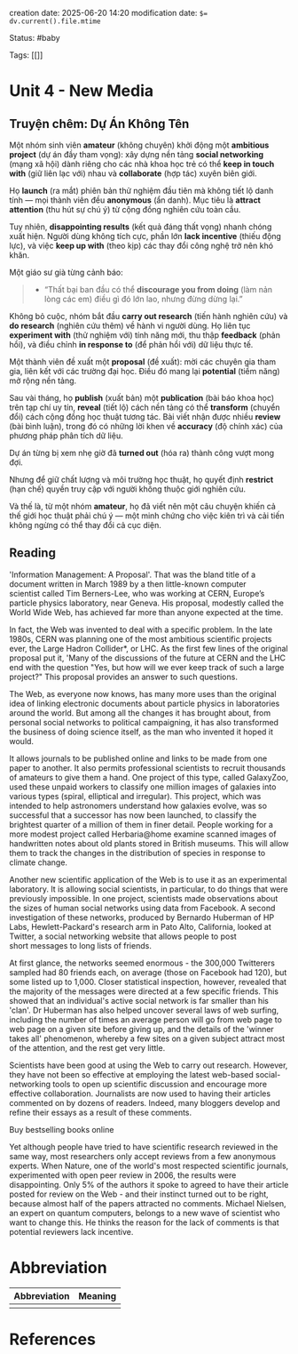 creation date: 2025-06-20 14:20
modification date: `$= dv.current().file.mtime`

Status: #baby 

Tags: [[]]

# Unit 4 - New Media
## **Truyện chêm: Dự Án Không Tên**

Một nhóm sinh viên **amateur** (không chuyên) khởi động một **ambitious project** (dự án đầy tham vọng): xây dựng nền tảng **social networking** (mạng xã hội) dành riêng cho các nhà khoa học trẻ có thể **keep in touch with** (giữ liên lạc với) nhau và **collaborate** (hợp tác) xuyên biên giới.

Họ **launch** (ra mắt) phiên bản thử nghiệm đầu tiên mà không tiết lộ danh tính — mọi thành viên đều **anonymous** (ẩn danh). Mục tiêu là **attract attention** (thu hút sự chú ý) từ cộng đồng nghiên cứu toàn cầu.

Tuy nhiên, **disappointing results** (kết quả đáng thất vọng) nhanh chóng xuất hiện. Người dùng không tích cực, phần lớn **lack incentive** (thiếu động lực), và việc **keep up with** (theo kịp) các thay đổi công nghệ trở nên khó khăn.

Một giáo sư già từng cảnh báo:
> - “Thất bại ban đầu có thể **discourage you from doing** (làm nản lòng các em) điều gì đó lớn lao, nhưng đừng dừng lại.”

Không bỏ cuộc, nhóm bắt đầu **carry out research** (tiến hành nghiên cứu) và **do research** (nghiên cứu thêm) về hành vi người dùng. Họ liên tục **experiment with** (thử nghiệm với) tính năng mới, thu thập **feedback** (phản hồi), và điều chỉnh **in response to** (để phản hồi với) dữ liệu thực tế.

Một thành viên đề xuất một **proposal** (đề xuất): mời các chuyên gia tham gia, liên kết với các trường đại học. Điều đó mang lại **potential** (tiềm năng) mở rộng nền tảng.

Sau vài tháng, họ **publish** (xuất bản) một **publication** (bài báo khoa học) trên tạp chí uy tín, **reveal** (tiết lộ) cách nền tảng có thể **transform** (chuyển đổi) cách cộng đồng học thuật tương tác. Bài viết nhận được nhiều **review** (bài bình luận), trong đó có những lời khen về **accuracy** (độ chính xác) của phương pháp phân tích dữ liệu.

Dự án từng bị xem nhẹ giờ đã **turned out** (hóa ra) thành công vượt mong đợi.

Nhưng để giữ chất lượng và môi trường học thuật, họ quyết định **restrict** (hạn chế) quyền truy cập với người không thuộc giới nghiên cứu.

Và thế là, từ một nhóm **amateur**, họ đã viết nên một câu chuyện khiến cả thế giới học thuật phải chú ý — một minh chứng cho việc kiên trì và cải tiến không ngừng có thể thay đổi cả cục diện.



## Reading
'Information Management: A Proposal'. That was the bland title of a document written in March 1989 by a then little-known computer scientist called Tim Berners-Lee, who was working at CERN, Europe’s particle physics laboratory, near Geneva. His proposal, modestly called the World Wide Web, has achieved far more than anyone expected at the time.

In fact, the Web was invented to deal with a specific problem. In the late 1980s, CERN was planning one of the most ambitious scientific projects ever, the Large Hadron Collider*, or LHC. As the first few lines of the original proposal put it, 'Many of the discussions of the future at CERN and the LHC end with the question "Yes, but how will we ever keep track of such a large project?" This proposal provides an answer to such questions.

The Web, as everyone now knows, has many more uses than the original idea of linking electronic documents about particle physics in laboratories around the world. But among all the changes it has brought about, from personal social networks to political campaigning, it has also transformed the business of doing science itself, as the man who invented it hoped it would.

It allows journals to be published online and links to be made from one paper to another. It also permits professional scientists to recruit thousands of amateurs to give them a hand. One project of this type, called GalaxyZoo, used these unpaid workers to classify one million images of galaxies into various types (spiral, elliptical and irregular). This project, which was intended to help astronomers understand how galaxies evolve, was so successful that a successor has now been launched, to classify the brightest quarter of a million of them in finer detail. People working for a more modest project called Herbaria@home examine scanned images of handwritten notes about old plants stored in British museums. This will allow them to track the changes in the distribution of species in response to climate change.

Another new scientific application of the Web is to use it as an experimental laboratory. It is allowing social scientists, in particular, to do things that were previously impossible. In one project, scientists made observations about the sizes of human social networks using data from Facebook. A second investigation of these networks, produced by Bernardo Huberman of HP Labs, Hewlett-Packard's research arm in Pato Alto, California, looked at Twitter, a social networking website that allows people to post short messages to long lists of friends.

At first glance, the networks seemed enormous - the 300,000 Twitterers sampled had 80 friends each, on average (those on Facebook had 120), but some listed up to 1,000. Closer statistical inspection, however, revealed that the majority of the messages were directed at a few specific friends. This showed that an individual's active social network is far smaller than his 'clan'. Dr Huberman has also helped uncover several laws of web surfing, including the number of times an average person will go from web page to web page on a given site before giving up, and the details of the 'winner takes all' phenomenon, whereby a few sites on a given subject attract most of the attention, and the rest get very little.

Scientists have been good at using the Web to carry out research. However, they have not been so effective at employing the latest web-based social-networking tools to open up scientific discussion and encourage more effective collaboration. Journalists are now used to having their articles commented on by dozens of readers. Indeed, many bloggers develop and refine their essays as a result of these comments.

Buy bestselling books online

Yet although people have tried to have scientific research reviewed in the same way, most researchers only accept reviews from a few anonymous experts. When Nature, one of the world's most respected scientific journals, experimented with open peer review in 2006, the results were disappointing. Only 5% of the authors it spoke to agreed to have their article posted for review on the Web - and their instinct turned out to be right, because almost half of the papers attracted no comments. Michael Nielsen, an expert on quantum computers, belongs to a new wave of scientist who want to change this. He thinks the reason for the lack of comments is that potential reviewers lack incentive.











# Abbreviation

| Abbreviation | Meaning |
| ------------ | ------- |
|              |         |


# References